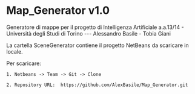 Map_Generator v1.0
=============

Generatore di mappe per il progetto di Intelligenza Artificiale a.a.13/14 - Università degli Studi di Torino --- Alessandro Basile - Tobia Giani

La cartella SceneGenerator contiene il progetto NetBeans da scaricare in locale.

Per scaricare:

    1. Netbeans -> Team -> Git -> Clone

    2. Repository URL:  https://github.com/AlexBasile/Map_Generator.git
    
    
